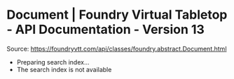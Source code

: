 # Document | Foundry Virtual Tabletop - API Documentation - Version 13

Source: https://foundryvtt.com/api/classes/foundry.abstract.Document.html

- Preparing search index...
- The search index is not available

